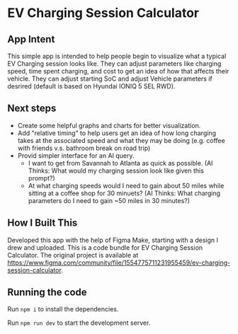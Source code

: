 
# EV Charging Session Calculator

## App Intent

This simple app is intended to help people begin to visualize what a typical EV Charging session looks like. They can adjust parameters like charging speed, time spent charging, and cost to get an idea of how that affects their vehicle. They can adjust starting SoC and adjust Vehicle parameters if desrired (default is based on Hyundai IONIQ 5 SEL RWD).

## Next steps
- Create some helpful graphs and charts for better visualization.
- Add "relative timing" to help users get an idea of how long charging takes at the associated speed and what they may be doing (e.g. coffee with friends v.s. bathroom break on road trip)
- Provid simpler interface for an AI query.
  - I want to get from Savannah to Atlanta as quick as possible. (AI Thinks: What would my charging session look like given this prompt?)
  - At what charging speeds would I need to gain about 50 miles while sitting at a coffee shop for 30 minuets? (AI Thinks: What charging parameters do I need to gain ~50 miles in 30 minutes?)

## How I Built This

Developed this app with the help of Figma Make, starting with a design I drew and uploaded. This is a code bundle for EV Charging Session Calculator. The original project is available at https://www.figma.com/community/file/1554775711231955459/ev-charging-session-calculator.

## Running the code

Run `npm i` to install the dependencies.

Run `npm run dev` to start the development server.
  
